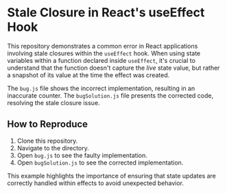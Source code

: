 # Stale Closure in React's useEffect Hook

This repository demonstrates a common error in React applications involving stale closures within the `useEffect` hook.  When using state variables within a function declared inside `useEffect`, it's crucial to understand that the function doesn't capture the *live* state value, but rather a snapshot of its value at the time the effect was created.

The `bug.js` file shows the incorrect implementation, resulting in an inaccurate counter. The `bugSolution.js` file presents the corrected code, resolving the stale closure issue.

## How to Reproduce

1. Clone this repository.
2. Navigate to the directory.
3. Open `bug.js` to see the faulty implementation.
4. Open `bugSolution.js` to see the corrected implementation. 

This example highlights the importance of ensuring that state updates are correctly handled within effects to avoid unexpected behavior.